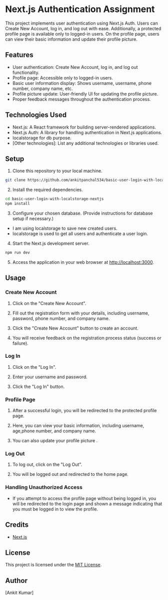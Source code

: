 # Next.js Authentication Assignment

This project implements user authentication using Next.js Auth. Users can Create New Account, log in, and log out with ease. Additionally, a protected profile page is available only to logged-in users. On the profile page, users can view their basic information and update their profile picture.

## Features

- User authentication: Create New Account, log in, and log out functionality.
- Profile page: Accessible only to logged-in users.
- Basic user information display: Shows username, username, phone number, company name, etc.
- Profile picture update: User-friendly UI for updating the profile picture.
- Proper feedback messages throughout the authentication process.

## Technologies Used

- Next.js: A React framework for building server-rendered applications.
- Next.js Auth: A library for handling authentication in Next.js applications.
- localstorage for db purpose.
- [Other technologies]: List any additional technologies or libraries used.

## Setup

1. Clone this repository to your local machine.

```bash
git clone https://github.com/ankitpanchal534/basic-user-login-with-localstorage-nextjs.git
```

2. Install the required dependencies.

```bash
cd basic-user-login-with-localstorage-nextjs
npm install
```

3. Configure your chosen database. (Provide instructions for database setup if necessary.)

- I am using localstorage to save new created users.
- localstorage is used to get all users and authenticate a user login.

4. Start the Next.js development server.

```bash
npm run dev
```

5. Access the application in your web browser at [http://localhost:3000](http://localhost:3000).

## Usage

### Create New Account

1. Click on the "Create New Account".

2. Fill out the registration form with your details, including username, password, phone number, and company name.

3. Click the "Create New Account" button to create an account.

4. You will receive feedback on the registration process status (success or failure).

### Log In

1. Click on the "Log In".

2. Enter your username and password.

3. Click the "Log In" button.

### Profile Page

1. After a successful login, you will be redirected to the protected profile page.

2. Here, you can view your basic information, including username, age,phone number, and company name.

3. You can also update your profile picture .

### Log Out

1. To log out, click on the "Log Out".

2. You will be logged out and redirected to the home page.

### Handling Unauthorized Access

- If you attempt to access the profile page without being logged in, you will be redirected to the login page and shown a message indicating that you must be logged in to view the profile.

## Credits

- [Next.js](https://nextjs.org/)

## License

This project is licensed under the [MIT License](LICENSE).

## Author

[Ankit Kumar]
